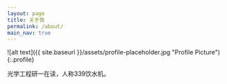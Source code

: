 ```yaml
---
layout: page
title: 关于我
permalink: /about/
main_nav: true
---
```


![alt text]({{ site.baseurl }}/assets/profile-placeholder.jpg "Profile Picture"){:.profile}

光学工程研一在读，人称339饮水机。
